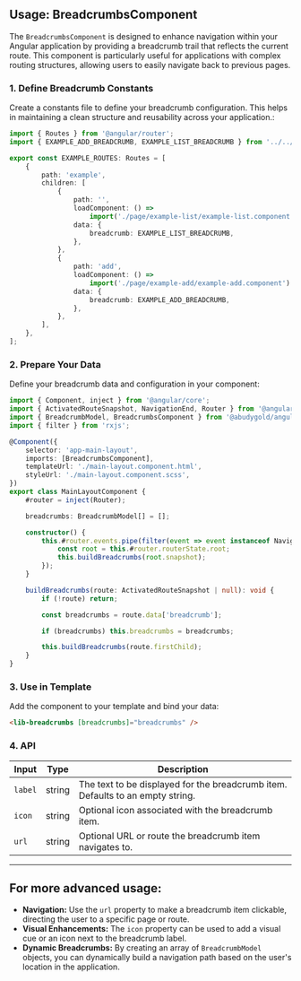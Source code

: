 ## Usage: BreadcrumbsComponent

The `BreadcrumbsComponent` is designed to enhance navigation within your Angular application by providing a breadcrumb trail that reflects the current route. This component is particularly useful for applications with complex routing structures, allowing users to easily navigate back to previous pages.

### 1. Define Breadcrumb Constants

Create a constants file to define your breadcrumb configuration. This helps in maintaining a clean structure and reusability across your application.:

```typescript
import { Routes } from '@angular/router';
import { EXAMPLE_ADD_BREADCRUMB, EXAMPLE_LIST_BREADCRUMB } from '../../shared/const/breadcrumbs';

export const EXAMPLE_ROUTES: Routes = [
	{
		path: 'example',
		children: [
			{
				path: '',
				loadComponent: () =>
					import('./page/example-list/example-list.component').then(m => m.ExampleListComponent),
				data: {
					breadcrumb: EXAMPLE_LIST_BREADCRUMB,
				},
			},
			{
				path: 'add',
				loadComponent: () =>
					import('./page/example-add/example-add.component').then(m => m.ExampleAddComponent),
				data: {
					breadcrumb: EXAMPLE_ADD_BREADCRUMB,
				},
			},
		],
	},
];
```

### 2. Prepare Your Data

Define your breadcrumb data and configuration in your component:

```typescript
import { Component, inject } from '@angular/core';
import { ActivatedRouteSnapshot, NavigationEnd, Router } from '@angular/router';
import { BreadcrumbModel, BreadcrumbsComponent } from '@abudygold/angular-ui-kit';
import { filter } from 'rxjs';

@Component({
	selector: 'app-main-layout',
	imports: [BreadcrumbsComponent],
	templateUrl: './main-layout.component.html',
	styleUrl: './main-layout.component.scss',
})
export class MainLayoutComponent {
	#router = inject(Router);

	breadcrumbs: BreadcrumbModel[] = [];

	constructor() {
		this.#router.events.pipe(filter(event => event instanceof NavigationEnd)).subscribe(() => {
			const root = this.#router.routerState.root;
			this.buildBreadcrumbs(root.snapshot);
		});
	}

	buildBreadcrumbs(route: ActivatedRouteSnapshot | null): void {
		if (!route) return;

		const breadcrumbs = route.data['breadcrumb'];

		if (breadcrumbs) this.breadcrumbs = breadcrumbs;

		this.buildBreadcrumbs(route.firstChild);
	}
}
```

### 3. Use in Template

Add the component to your template and bind your data:

```html
<lib-breadcrumbs [breadcrumbs]="breadcrumbs" />
```

### 4. API

| Input   | Type   | Description                                                                    |
| ------- | ------ | ------------------------------------------------------------------------------ |
| `label` | string | The text to be displayed for the breadcrumb item. Defaults to an empty string. |
| `icon`  | string | Optional icon associated with the breadcrumb item.                             |
| `url`   | string | Optional URL or route the breadcrumb item navigates to.                        |

---

## For more advanced usage:

- **Navigation:** Use the <code>url</code> property to make a breadcrumb item clickable, directing the user to a specific page or route.
- **Visual Enhancements:** The <code>icon</code> property can be used to add a visual cue or an icon next to the breadcrumb label.
- **Dynamic Breadcrumbs:** By creating an array of <code>BreadcrumbModel</code> objects, you can dynamically build a navigation path based on the user's location in the application.
